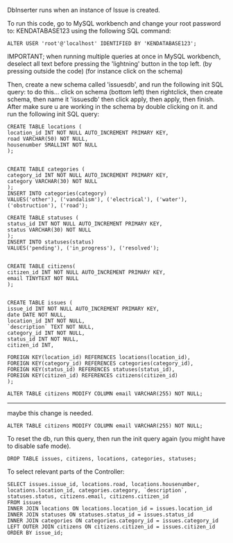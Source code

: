 DbInserter runs when an instance of Issue is created.

To run this code, go to MySQL workbench and change your root password to: KENDATABASE123
using the following SQL command:

    ALTER USER 'root'@'localhost' IDENTIFIED BY 'KENDATABASE123';


IMPORTANT; when running multiple queries at once in MySQL workbench,
deselect all text before pressing the 'lightning' button in the top left. (by pressing outside the code)
(for instance click on the schema)

Then, create a new schema called 'issuesdb', and run the following init SQL query:
to do this... click on schema (bottom left) then rightclick, then create schema, then name it 'issuesdb'
then click apply, then apply, then finish.
After make sure u are working in the schema by double clicking on it.
and run the following init SQL query:

    CREATE TABLE locations (
    location_id INT NOT NULL AUTO_INCREMENT PRIMARY KEY,
    road VARCHAR(50) NOT NULL,
    housenumber SMALLINT NOT NULL
    );
    
    
    CREATE TABLE categories (
    category_id INT NOT NULL AUTO_INCREMENT PRIMARY KEY,
    category VARCHAR(30) NOT NULL
    );
    INSERT INTO categories(category)
    VALUES('other'), ('vandalism'), ('electrical'), ('water'), ('obstruction'), ('road');
    
    CREATE TABLE statuses (
    status_id INT NOT NULL AUTO_INCREMENT PRIMARY KEY,
    status VARCHAR(30) NOT NULL
    );
    INSERT INTO statuses(status)
    VALUES('pending'), ('in_progress'), ('resolved');
    
    
    CREATE TABLE citizens(
    citizen_id INT NOT NULL AUTO_INCREMENT PRIMARY KEY,
    email TINYTEXT NOT NULL
    );
    
    
    CREATE TABLE issues (
    issue_id INT NOT NULL AUTO_INCREMENT PRIMARY KEY,
    date DATE NOT NULL,
    location_id INT NOT NULL,
    `description` TEXT NOT NULL,
    category_id INT NOT NULL,
    status_id INT NOT NULL,
    citizen_id INT,
    
    FOREIGN KEY(location_id) REFERENCES locations(location_id),
    FOREIGN KEY(category_id) REFERENCES categories(category_id),
    FOREIGN KEY(status_id) REFERENCES statuses(status_id),
    FOREIGN KEY(citizen_id) REFERENCES citizens(citizen_id)
    );

    ALTER TABLE citizens MODIFY COLUMN email VARCHAR(255) NOT NULL;

------------------------------------------------------------------------------------
maybe this change is needed.

    ALTER TABLE citizens MODIFY COLUMN email VARCHAR(255) NOT NULL;

To reset the db, run this query, then run the init query again (you might have to disable safe mode).

    DROP TABLE issues, citizens, locations, categories, statuses;

To select relevant parts of the Controller:

    SELECT issues.issue_id, locations.road, locations.housenumber, locations.location_id, categories.category, `description`, statuses.status, citizens.email, citizens.citizen_id
    FROM issues
    INNER JOIN locations ON locations.location_id = issues.location_id
    INNER JOIN statuses ON statuses.status_id = issues.status_id
    INNER JOIN categories ON categories.category_id = issues.category_id
    LEFT OUTER JOIN citizens ON citizens.citizen_id = issues.citizen_id
    ORDER BY issue_id;